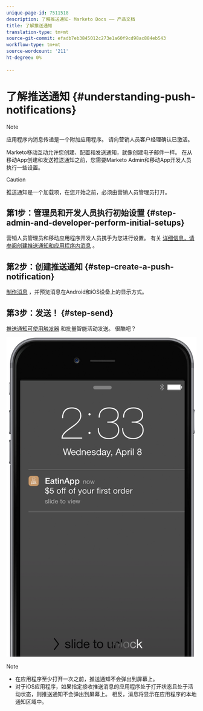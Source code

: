 ```yaml
---
unique-page-id: 7511518
description: 了解推送通知- Marketo Docs —— 产品文档
title: 了解推送通知
translation-type: tm+mt
source-git-commit: efadb7eb3845012c273e1a60f9cd98ac884eb543
workflow-type: tm+mt
source-wordcount: '211'
ht-degree: 0%

---
```



# 了解推送通知 {#understanding-push-notifications}

>[!NOTE]
>
>应用程序内消息传递是一个附加应用程序。 请向营销人员客户经理确认已激活。

Marketo移动互动允许您创建、配置和发送通知，就像创建电子邮件一样。  在从移动App创建和发送推送通知之前，您需要Marketo Admin和移动App开发人员执行一些设置。

>[!CAUTION]
>
>推送通知是一个加载项，在您开始之前，必须由营销人员管理员打开。

## 第1步：管理员和开发人员执行初始设置 {#step-admin-and-developer-perform-initial-setups}

营销人员管理员和移动应用程序开发人员携手为您进行设置。 有关 [详细信息，请参阅创建推送通知和应用程序内消息](../../../product-docs/mobile-marketing/admin/before-you-create-push-notifications-and-in-app-messages.md) 。

## 第2步：创建推送通知 {#step-create-a-push-notification}

[制作消息](create-a-push-notification.md) ，并预览消息在Android和iOS设备上的显示方式。

## 第3步：发送！ {#step-send}

[推送通知可使用触发器](send-a-mobile-push-notification.md) 和批量智能活动发送。 很酷吧？

![](assets/image2015-4-27-8-3a41-3a43.png)

>[!NOTE]
>
>* 在应用程序至少打开一次之前，推送通知不会弹出到屏幕上。
>* 对于iOS应用程序，如果指定接收推送消息的应用程序处于打开状态且处于活动状态，则推送通知不会弹出到屏幕上。 相反，消息将显示在应用程序的本地通知区域中。

